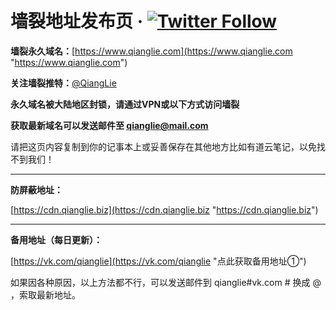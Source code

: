 # 墙裂地址发布页 &middot; [![Twitter Follow](https://img.shields.io/twitter/follow/QiangLie?style=social)](https://twitter.com/qianglie)
**墙裂永久域名：**[https://www.qianglie.com](https://www.qianglie.com "https://www.qianglie.com")

**关注墙裂推特：**[@QiangLie](https://twitter.com/qianglie "https://twitter.com/qianglie")

**永久域名被大陆地区封锁，请通过VPN或以下方式访问墙裂**

**获取最新域名可以发送邮件至 qianglie@mail.com**

请把这页内容复制到你的记事本上或妥善保存在其他地方比如有道云笔记，以免找不到我们！

------------

**防屏蔽地址：**

[https://cdn.qianglie.biz](https://cdn.qianglie.biz "https://cdn.qianglie.biz")

------------

**备用地址（每日更新）：**

[https://vk.com/qianglie](https://vk.com/qianglie "点此获取备用地址①")

如果因各种原因，以上方法都不行，可以发送邮件到 qianglie#vk.com  # 换成 @ ，索取最新地址。
